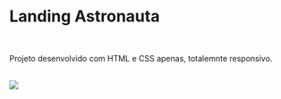 <h1>Landing Astronauta</h1><br>
<p>Projeto desenvolvido com HTML e CSS apenas, totalemnte responsivo.</p><br>
<img src='https://github.com/user-attachments/assets/f310de71-923d-4177-aaf3-4314a6e3d567'>
